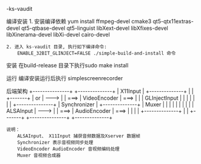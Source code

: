 -ks-vaudit


编译安装
    1. 安装编译依赖
        yum install ffmpeg-devel cmake3 qt5-qtx11extras-devel qt5-qtbase-devel qt5-linguist libXext-devel libXfixes-devel libXinerama-devel libXi-devel cairo-devel

    2. 进入 ks-vaudit 目录, 执行如下编译命令:
        ENABLE_32BIT_GLINJECT=FALSE ./simple-build-and-install 命令

安装
    在build-release 目录下执行sudo make install

运行
    编译安装运行后执行 simplescreenrecorder


后端架构
        +---------------+                            +--------------+
        |   X11Input    |      +--------------+      |              |      +-------+
        |      or       | ---> |              | ===> | VideoEncoder | ===> |       |
        | GLInjectInput |      |              |      |              |      |       |
        +---------------+      | Synchronizer |      +--------------+      | Muxer |
        |               |      |              |      |              |      |       |
        |   ALSAInput   | ---> |              | ===> | AudioEncoder | ===> |       |
        |               |      +--------------+      |              |      +-------+
        +---------------+                            +--------------+

    说明：
        ALSAInput、 X11Input 捕获音频数据及Xserver 数据帧
        Synchronizer 表示音视频同步处理
        VideoEncoder AudioEncoder 音视频编码处理
        Muxer 音视频合成器
